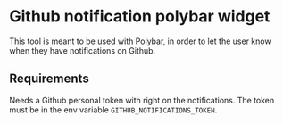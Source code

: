 # Github notification polybar widget

This tool is meant to be used with Polybar, in order to let the user know when
they have notifications on Github.

## Requirements

Needs a Github personal token with right on the notifications. The token must be
in the env variable `GITHUB_NOTIFICATIONS_TOKEN`.
